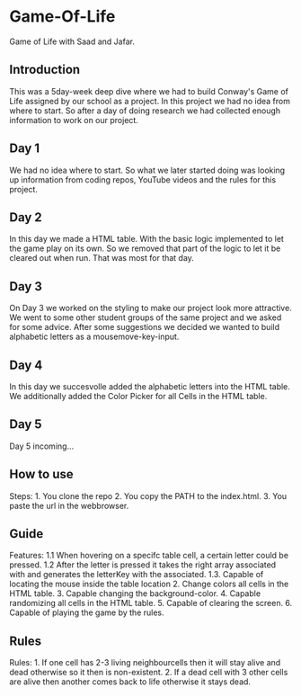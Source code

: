 # Game-Of-Life
Game of Life with Saad and Jafar.

## Introduction
This was a 5day-week deep dive where we had to build Conway's Game of Life assigned by our school as a project. 
In this project we had no idea from where to start. So after a day of doing research we had collected enough information to work on our project.

## Day 1
We had no idea where to start. 
So what we later started doing was looking up information from coding repos, YouTube videos and the rules for this project.

## Day 2
In this day we made a HTML table. With the basic logic implemented to let the game play on its own. So we removed that part of the logic to let it be cleared out when run. That was most for that day.

## Day 3
On Day 3 we worked on the styling to make our project look more attractive.
We went to some other student groups of the same project and we asked for some advice.
After some suggestions we decided we wanted to build alphabetic letters as a mousemove-key-input.

## Day 4
In this day we succesvolle added the alphabetic letters into the HTML table.
We additionally added the Color Picker for all Cells in the HTML table.

## Day 5
Day 5 incoming...

## How to use
Steps:
    1. You clone the repo
    2. You copy the PATH to the index.html.
    3. You paste the url in the webbrowser.

## Guide
Features:
    1.1 When hovering on a specifc table cell, a certain letter could be pressed.
    1.2 After the letter is pressed it takes the right array associated with and generates the letterKey with the associated.
    1.3. Capable of locating the mouse inside the table location
    2. Change colors all cells in the HTML table.
    3. Capable changing the background-color.
    4. Capable randomizing all cells in the HTML table.
    5. Capable of clearing the screen.
    6. Capable of playing the game by the rules.

## Rules
Rules: 
    1. If one cell has 2-3 living neighbourcells then it will stay alive and dead otherwise so it then is non-existent.
    2. If a dead cell with 3 other cells are alive then another comes back to life otherwise it stays dead.